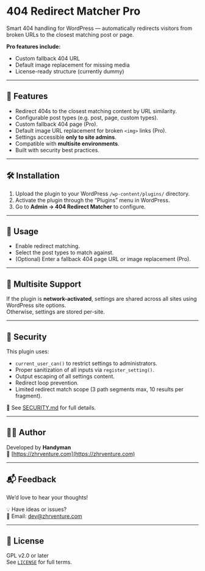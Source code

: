 # 404 Redirect Matcher Pro

Smart 404 handling for WordPress — automatically redirects visitors from broken URLs to the closest matching post or page.

**Pro features include:**
- Custom fallback 404 URL
- Default image replacement for missing media
- License-ready structure (currently dummy)

---

## 🚀 Features

- Redirect 404s to the closest matching content by URL similarity.
- Configurable post types (e.g. post, page, custom types).
- Custom fallback 404 page (Pro).
- Default image URL replacement for broken `<img>` links (Pro).
- Settings accessible **only to site admins**.
- Compatible with **multisite environments**.
- Built with security best practices.

---

## 🛠 Installation

1. Upload the plugin to your WordPress `/wp-content/plugins/` directory.
2. Activate the plugin through the “Plugins” menu in WordPress.
3. Go to **Admin → 404 Redirect Matcher** to configure.

---

## 🔧 Usage

- Enable redirect matching.
- Select the post types to match against.
- (Optional) Enter a fallback 404 page URL or image replacement (Pro).

---

## 🧪 Multisite Support

If the plugin is **network-activated**, settings are shared across all sites using WordPress site options.  
Otherwise, settings are stored per-site.

---

## 🔐 Security

This plugin uses:

- `current_user_can()` to restrict settings to administrators.
- Proper sanitization of all inputs via `register_setting()`.
- Output escaping of all settings content.
- Redirect loop prevention.
- Limited redirect match scope (3 path segments max, 10 results per fragment).

📄 See [SECURITY.md](./SECURITY.md) for full details.

---

## 👨‍💻 Author

Developed by **Handyman**  
🔗 [https://zhrventure.com](https://zhrventure.com)

---

## 📬 Feedback

We’d love to hear your thoughts!

💡 Have ideas or issues?  
📧 Email: [dev@zhrventure.com](mailto:dev@zhrventure.com)

---

## 📄 License

GPL v2.0 or later  
See [`LICENSE`](./LICENSE) for full terms.

